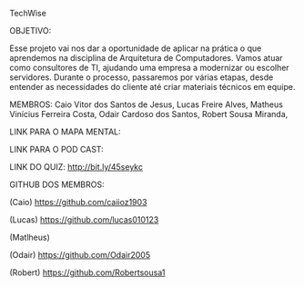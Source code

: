 TechWise

OBJETIVO:

Esse projeto vai nos dar a oportunidade de aplicar na prática o que aprendemos na disciplina de Arquitetura de Computadores.
Vamos atuar como consultores de TI, ajudando uma empresa a modernizar ou escolher servidores.
Durante o processo, passaremos por várias etapas, desde entender as necessidades do cliente até criar materiais técnicos em equipe.

MEMBROS:
Caio Vitor dos Santos de Jesus,
Lucas Freire Alves,
Matheus Vinícius Ferreira Costa,
Odair Cardoso dos Santos,
Robert Sousa Miranda,

LINK PARA O MAPA MENTAL:

LINK PARA O POD CAST:

LINK DO QUIZ:
http://bit.ly/45seykc
 
GITHUB DOS MEMBROS:

(Caio) https://github.com/caiioz1903

(Lucas) https://github.com/lucas010123

(Matlheus)

(Odair) https://github.com/Odair2005

(Robert) https://github.com/Robertsousa1



